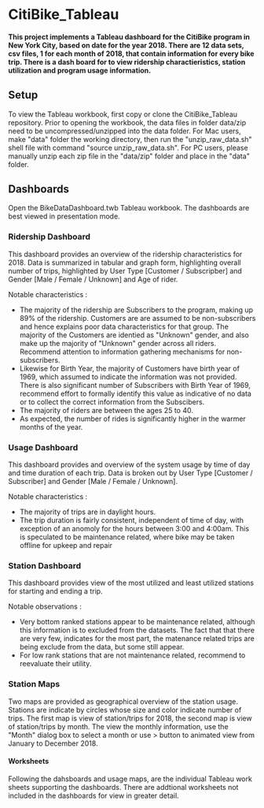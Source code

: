 # CitiBike_Tableau 

#### This project implements a Tableau dashboard for the CitiBike program in New York City, based on date for the year 2018. There are 12 data sets, csv files, 1 for each month of 2018, that contain information for every bike trip. There is a dash board for to view ridership charactieristics, station utilization and program usage information. 

## Setup
 To view the Tableau workbook, first copy or clone the CitiBike_Tableau repository. Prior to opening the workbook, the data files in folder data/zip need to be uncompressed/unzipped into the data folder. For Mac users, make "data" folder the working directory, then run the "unzip_raw_data.sh" shell file with command "source unzip_raw_data.sh". For PC users, please manually unzip each zip file in the "data/zip" folder and place in the "data" folder. 

## Dashboards
Open the BikeDataDashboard.twb Tableau workbook. The dashboards are best viewed in presentation mode. 

### Ridership Dashboard
This dashboard provides an overview of the ridership characteristics for 2018. Data is summarized in tabular and graph form, highlighting overall number of trips, highlighted by User Type [Customer / Subscripber] and Gender [Male / Female / Unknown] and Age of rider. 

Notable characteristics :
* The majority of the ridership are Subscribers to the program, making up 89% of the ridership. Customers are are assumed to be non-subscribers and hence explains poor data characteristics for that group. The majority of the Customers are identied as "Unknown" gender, and also make up the majority of "Unknown" gender across all riders. Recommend attention to information gathering mechanisms for non-subscribers.
* Likewise for Birth Year, the majority of Customers have birth year of 1969, which assumed to indicate the information was not provided. There is also significant number of Subscribers with Birth Year of 1969, recommend effort to formally identify this value as indicative of no data or to collect the correct information from the Subscibers.
* The majority of riders are between the ages 25 to 40.
* As expected, the number of rides is significantly higher in the warmer months of the year.

### Usage Dashboard
This dashboard provides and overview of the system usage by time of day and time duration of each trip. Data is broken out by User Type [Customer / Subscriber] and Gender [Male / Female / Unknown]. 

Notable characteristics :
* The majority of trips are in daylight hours. 
* The trip duration is fairly consistent, independent of time of day, with exception of an anomoly for the hours between 3:00 and 4:00am. This is speculated to be maintenance related, where bike may be taken offline for upkeep and repair

### Station Dashboard
This dashboard provides view of the most utilized and least utilized stations for starting and ending a trip. 

Notable observations :
* Very bottom ranked stations appear to be maintenance related, although this information is to excluded from the datasets. The fact that that there are very few, indicates for the most part, the matenance related trips are being exclude from the data, but some still appear. 
* For low rank stations that are not maintenance related, recommend to reevaluate their utility. 

### Station Maps
Two maps are provided as geographical overview of the station usage. Stations are indicate by circles whose size and color indicate number of trips. The first map is view of station/trips for 2018, the second map is view of station/trips by month. The view the monthly information, use the "Month" dialog box to select a month or use > button to animated view from January to December 2018. 

#### Worksheets
Following the dahsboards and usage maps, are the individual Tableau work sheets supporting the dashboards. There are addtional worksheets not included in the dashboards for view in greater detail. 

